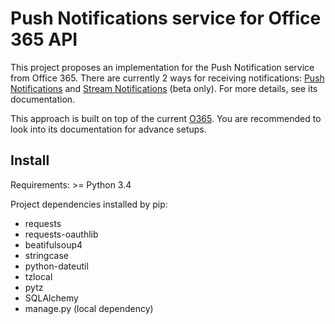 # Push Notifications service for Office 365 API

This project proposes an implementation for the Push Notification service from Office 365. There are currently 2 ways for receiving notifications: [Push Notifications](https://docs.microsoft.com/en-us/previous-versions/office/office-365-api/api/beta/notify-rest-operations-beta) and [Stream Notifications](https://docs.microsoft.com/en-us/previous-versions/office/office-365-api/api/beta/notify-streaming-rest-operations) (beta only). For more details, see its documentation.

This approach is built on top of the current [O365](https://github.com/O365/python-o365). You are recommended to look into its documentation for advance setups.

## Install

Requirements: >= Python 3.4

Project dependencies installed by pip:

* requests
* requests-oauthlib
* beatifulsoup4
* stringcase
* python-dateutil
* tzlocal
* pytz
* SQLAlchemy
* manage.py (local dependency)
